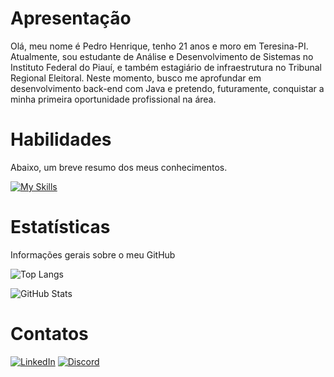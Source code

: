 # Apresentação

Olá, meu nome é Pedro Henrique, tenho 21 anos e moro em Teresina-PI. Atualmente, sou estudante de Análise e Desenvolvimento de Sistemas no Instituto Federal do Piauí, e também estagiário de infraestrutura no Tribunal Regional Eleitoral. Neste momento, busco me aprofundar em desenvolvimento back-end com Java e pretendo, futuramente, conquistar a minha primeira oportunidade profissional na área. 

# Habilidades
Abaixo, um breve resumo dos meus conhecimentos.

[![My Skills](https://skillicons.dev/icons?i=java,spring,postgres,redis,mongodb,linux,docker,git,idea,maven,&theme=dark)](https://skillicons.dev)

# Estatísticas

Informações gerais sobre o meu GitHub

![Top Langs](https://github-readme-stats-git-masterrstaa-rickstaa.vercel.app/api/top-langs/?username=henr1ck&bg_color=000&border_color=30A3DC&title_color=E94D5F&text_color=FFF)

![GitHub Stats](https://github-readme-stats.vercel.app/api?username=henr1ck&theme=transparent&bg_color=000&border_color=30A3DC&show_icons=true&icon_color=30A3DC&title_color=E94D5F&text_color=FFF)


# Contatos
[![LinkedIn](https://img.shields.io/badge/LinkedIn-000?style=for-the-badge&logo=linkedin&logoColor=0E76A8)](https://www.linkedin.com/in/pedro-henrique-a53269253/)
[![Discord](https://img.shields.io/badge/Discord-000?style=for-the-badge&logo=discord)](https://www.discord.com/in/henr1cke27/)
